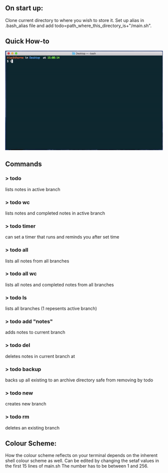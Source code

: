 ## On start up:

Clone current directory to where you wish to store it.
Set up alias in .bash_alias file and add todo=path_where_this_directory_is+"/main.sh".

## Quick How-to
![Alt Text](./todo_trailer.gif)

## Commands
### > todo
lists notes in active branch
### > todo wc
lists notes and completed notes in active branch
### > todo timer
can set a timer that runs and reminds you after set time
### > todo all
lists all notes from all branches
### > todo all wc
lists all notes and completed notes from all branches
### > todo ls
lists all branches (1 repesents active branch)
### > todo add \"notes\"
adds notes to current branch
### > todo del <num>
deletes notes in current branch at <num>
### > todo backup
backs up all existing to an archive directory safe from removing by todo
### > todo new <branch-name>
creates new branch
### > todo rm <branch-name>
deletes an existing branch

## Colour Scheme:
How the colour scheme reflects on your terminal depends on the inherent shell colour scheme as well. Can be edited by changing the setaf values in the first 15 lines of main.sh The number has to be between 1 and 256.
